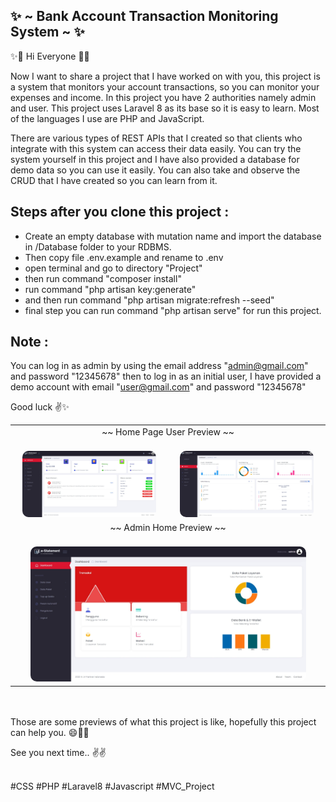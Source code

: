 ✨ ~ Bank Account Transaction Monitoring System ~ ✨
-
✨👋 Hi Everyone 👋✨


Now I want to share a project that I have worked on with you, this project is a system that monitors your account transactions, so you can monitor your expenses and income. In this project you have 2 authorities namely admin and user. This project uses Laravel 8 as its base so it is easy to learn. Most of the languages ​​I use are PHP and JavaScript.

There are various types of REST APIs that I created so that clients who integrate with this system can access their data easily. You can try the system yourself in this project and I have also provided a database for demo data so you can use it easily. You can also take and observe the CRUD that I have created so you can learn from it.

Steps after you clone this project :
-

- Create an empty database with mutation name and import the database in /Database folder to your RDBMS.
- Then copy file .env.example and rename to .env
- open terminal and go to directory "Project"
- then run command "composer install"
- run command "php artisan key:generate"
- and then run command "php artisan migrate:refresh --seed"
- final step you can run command "php artisan serve" for run this project.


Note :
-
You can log in as admin by using the email address "admin@gmail.com" and password "12345678" then to log in as an initial user, I have provided a demo account with email "user@gmail.com" and password "12345678"

Good luck ✌✨


<table width="100%" border=0>
    <tr>
        <td align="center" colspan=2>~~ Home Page User Preview ~~</td>
    </tr>
    <tr align="center">
        <td>
             <br>
                <img width="90%" alt="screen shot 2017-08-07 at 12 18 15 pm" src="https://github.com/23fajar23/Bank-Account-Transaction-Monitoring-System_Laravel-8/blob/main/ImgShow/1.jpeg" style="border-radius:10px">
            </br>
        </td>
        <td>
            <br>
                <img width="90%" alt="screen shot 2017-08-07 at 12 18 15 pm" src="https://github.com/23fajar23/Bank-Account-Transaction-Monitoring-System_Laravel-8/blob/main/ImgShow/2.jpeg" style="border-radius:10px">
            </br>
        </td>
    </tr>
    <tr>
        <td align="center" colspan=2>~~ Admin Home Preview ~~</td>
    </tr>
    <tr align="center">
        <td colspan=2>
            <br>
                <img width="90%" alt="screen shot 2017-08-07 at 12 18 15 pm" src="https://github.com/23fajar23/Bank-Account-Transaction-Monitoring-System_Laravel-8/blob/main/ImgShow/3.jpeg" style="border-radius:10px">
            </br>
        </td>
    </tr>
</table>

<br> </br>
Those are some previews of what this project is like, hopefully this project can help you. 😄🙏✨

See you next time.. ✌✌

<br>
#CSS 
#PHP 
#Laravel8 
#Javascript 
#MVC_Project